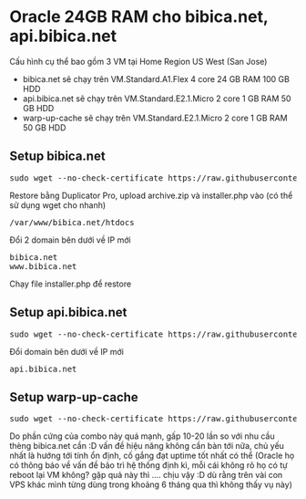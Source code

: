 # Oracle 24GB RAM cho bibica.net, api.bibica.net
Cấu hình cụ thể bao gồm 3 VM tại Home Region US West (San Jose)
<ul>
 	<li>bibica.net sẽ chạy trên VM.Standard.A1.Flex 4 core 24 GB RAM 100 GB HDD</li>
 	<li>api.bibica.net sẽ chạy trên VM.Standard.E2.1.Micro 2 core 1 GB RAM 50 GB HDD</li>
 	<li>warp-up-cache sẽ chạy trên VM.Standard.E2.1.Micro 2 core 1 GB RAM 50 GB HDD</li>
</ul>
<h2>Setup bibica.net</h2>
<pre class="EnlighterJSRAW" data-enlighter-language="generic">sudo wget --no-check-certificate https://raw.githubusercontent.com/bibicadotnet/bibica.net/main/stable.sh -O webinoly_oracle.sh &amp;&amp; sudo chmod +x webinoly_oracle.sh &amp;&amp; sudo ./webinoly_oracle.sh</pre>
<p dir="auto" tabindex="-1">Restore bằng Duplicator Pro, upload archive.zip và installer.php vào (có thể sử dụng wget cho nhanh)</p>

<pre class="EnlighterJSRAW" data-enlighter-language="generic">/var/www/bibica.net/htdocs</pre>
<p dir="auto" tabindex="-1">Đổi 2 domain bên dưới về IP mới</p>

<pre class="EnlighterJSRAW" data-enlighter-language="generic">bibica.net
www.bibica.net</pre>
Chạy file installer.php để restore
<h2>Setup api.bibica.net</h2>
<pre class="EnlighterJSRAW" data-enlighter-language="generic">sudo wget --no-check-certificate https://raw.githubusercontent.com/bibicadotnet/Webinoly-Reverse-Proxy/main/setup.sh -O webinoly_reverse_proxy.sh &amp;&amp; sudo chmod +x webinoly_reverse_proxy.sh &amp;&amp; sudo ./webinoly_reverse_proxy.sh</pre>
Đổi domain bên dưới về IP mới
<pre class="EnlighterJSRAW" data-enlighter-language="generic">api.bibica.net</pre>
<h2>Setup warp-up-cache</h2>
<pre class="EnlighterJSRAW" data-enlighter-language="generic">sudo wget --no-check-certificate https://raw.githubusercontent.com/bibicadotnet/Warm-Up-Cache/main/setup.sh -O warm_up.sh &amp;&amp; sudo chmod +x warm_up.sh &amp;&amp; sudo ./warm_up.sh</pre>
Do phần cứng của combo này quá mạnh, gấp 10-20 lần so với nhu cầu thèng bibica.net cần :D vấn đề hiệu năng không cần bàn tới nữa, chủ yếu nhất là hướng tới tính ổn định, cố gắng đạt uptime tốt nhất có thể (Oracle họ có thông báo về vấn đề bảo trì hệ thống định kì, mỗi cái không rõ họ có tự reboot lại VM không? gặp quả này thì .... chịu vậy :D dù rằng trên vài con VPS khác mình từng dùng trong khoảng 6 tháng qua thì không thấy vụ này)
